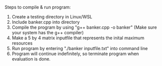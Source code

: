 Steps to compile & run program:
1. Create a testing directory in Linux/WSL
2. Include banker.cpp into directory
3. Compile the program by using "g++ banker.cpp -o banker" (Make sure your system has the g++ compiler)
4. Make a 5 by 4 matrix inputfile that represents the inital maximum resources
5. Run program by entering "./banker inputfile.txt" into command line
6. Program will continue indefinitely, so terminate program when evaluation is done.
